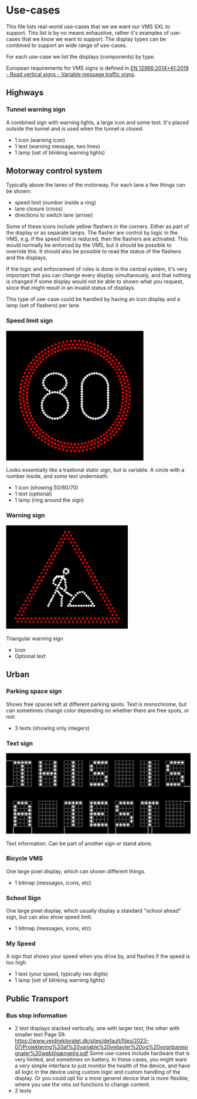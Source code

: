 # Use-cases
This file lists real-world use-cases that we we want our VMS SXL to support. This list is by no means exhaustive, rather it's examples of use-cases that we know we want to support. The display types can be combined to support an wide range of use-cases.

For each use-case we list the displays (components) by type.

European requirements for VMS signs is defined in [EN 12966:2014+A1:2019 - Road vertical signs - Variable message traffic signs](https://standards.iteh.ai/catalog/standards/cen/e1ca2f41-d234-450e-b158-f0104ff1ad82/en-12966-2014a1-2018).

## Highways
### Tunnel warning sign
A combined  sign with warning lights, a large icon and some text. It's placed outside the tunnel and is used when the tunnel is closed.
- 1 icon (warning icon)
- 1 text (warning message, two lines)
- 1 lamp (set of blinking warning lights)

## Motorway control system
Typically above the lanes of the motorway.
For each lane a few things can be shown:
- speed limit (number inside a ring)
- lane closure (cross)
- directions to switch lane (arrow)

Some of these icons include yellow flashers in the corners. Either as part of the display or as separate lamps.
The flasher are control by logic in the VMS, e.g. if the speed limit is reduced, then the flashers are activated.
This would normally be enforced by the VMS, but it should be possible to override this. It should also be possible to read the status of the flashers and the displays.

If the logic and enforcement of rules is done in the central system, it's very important that you can change every display simultanously, and that nothing is changed if some display would not be able to shown what you request, since that might result in an invalid status of displays.

This type of use-case could be handled by having an icon display and a lamp (set of flashers) per lane.

### Speed limit sign
![speed limit](img/speed_limit_sign.png)

Looks essentially like a tradional static sign, but is variable. A circle with a number inside, and some text underneath.
- 1 icon (showing 50/60/70)
- 1 text (optional)
- 1 lamp (ring around the sign)

### Warning sign
![warning sign](img/triangular_warning_sign.png)

Triangular warning sign
- Icon
- Optional text

## Urban
### Parking space sign
Shows free spaces left at different parking spots. Text is monochrome, but can sometimes change color depending on whether there are free spots, or not:
- 3 texts (showing only integers)

### Text sign
![text sign](img/text_sign.png)

Text information. Can be part of another sign or stand alone.

### Bicycle VMS
One large pixel display, which can shown different things.
- 1 bitmap (messages, icons, etc)

### School Sign
One large pixel display, which usually display a standard "school ahead" sign, but can also show speed limit.
- 1 bitmap (messages, icons, etc)

### My Speed
A sign that shows your speed when you drive by, and flashes if the speed is too high.
- 1 text (your speed, typically two digits)
- 1 lamp (set of blinking warning lights)


## Public Transport
### Bus stop information
- 2 text displays stacked vertically, one with larger text, the other with smaller text
Page 59:
https://www.vejdirektoratet.dk/sites/default/files/2023-07/Projektering%20af%20variable%20vejtavler%20og%20vognbanesignaler%20webtilgængelig.pdf
Some use-cases include hardware that is very limited, and sometimes on battery. In these cases, you might want a very simple interface to just monitor the health of the device, and have all logic in the device using custom logic and custom handling of the display.
Or you could opt for a more generel device that is more flexible, where you use the vms sxl functions to change content.
 - 2 texts
